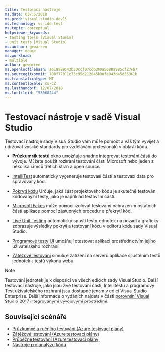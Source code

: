 ```yaml
---
title: Testovací nástroje
ms.date: 03/16/2018
ms.prod: visual-studio-dev15
ms.technology: vs-ide-test
ms.topic: conceptual
helpviewer_keywords:
- testing tools [Visual Studio]
- unit tests [Visual Studio]
ms.author: gewarren
manager: douge
ms.workload:
- multiple
author: gewarren
ms.openlocfilehash: a619989543b30ccf07cdb300a5688a985cf27eb7
ms.sourcegitcommit: 708f77071c73c95d212645b00fa943d45d35361b
ms.translationtype: MT
ms.contentlocale: cs-CZ
ms.lasthandoff: 12/07/2018
ms.locfileid: "53068244"
---
```

# <a name="testing-tools-in-visual-studio"></a>Testovací nástroje v sadě Visual Studio

Testovací nástroje sady Visual Studio vám může pomoct a váš tým vyvíjet a udržovat vysoké standardy pro vzdělávání profesionálů v oblasti kódu.

- **Průzkumník testů** okno umožňuje snadno integrovat [testování částí](../test/unit-test-your-code.md) do vývoje. Můžete použít rozhraní testování částí Microsoft nebo jeden z několika rámců třetích stran a open source.

- [IntelliTest](../test/generate-unit-tests-for-your-code-with-intellitest.md) automaticky vygeneruje testování částí a testovací data pro spravovaný kód.

- [Pokrytí kódu](../test/using-code-coverage-to-determine-how-much-code-is-being-tested.md) Určuje, jaká část projektového kódu je skutečně testován kódovanými testy, jako je například testování částí.

- [Microsoft Fakes](../test/isolating-code-under-test-with-microsoft-fakes.md) může pomoci izolovat testovaný nahrazením ostatních částí aplikace pomocí zástupných procedur a překrytí kód.

- [Live Unit Testing](../test/live-unit-testing.md) automaticky spustí testy jednotek na pozadí a graficky zobrazuje výsledky pokrytí a testování kódu v editoru kódu sady Visual Studio.

- [Programové testy UI](../test/use-ui-automation-to-test-your-code.md) umožňují otestovat aplikaci prostřednictvím jejího uživatelského rozhraní.

- [Zátěžové testování](../test/quickstart-create-a-load-test-project.md) simuluje zatížení na serveru aplikace spuštěním testů jednotek a testů výkonu webu.

> [!NOTE]
> Testování jednotek je k dispozici ve všech edicích sady Visual Studio. Další testovací nástroje, jako jsou živé testování částí, Intellitestu a programový Test uživatelského rozhraní jsou dostupné jenom v edici Visual Studio Enterprise. Další informace o vydáních najdete v části [porovnání Visual Studio 2017 integrovanými vývojovými prostředími](https://visualstudio.microsoft.com/vs/compare/).

## <a name="related-scenarios"></a>Související scénáře

* [Průzkumné a ručního testování (Azure testovací plány)](/azure/devops/test/index?view=vsts)
* [Zátěžové testování (Azure testovací plány)](/azure/devops/test/load-test/index?view=vsts)
* [Průběžné testování (Azure testovací plány)](/azure/devops/pipelines/test/getting-started-with-continuous-testing?view=vsts)
* [Nástroje pro analýzu kódu](../code-quality/analyzing-application-quality-by-using-code-analysis-tools.md)
